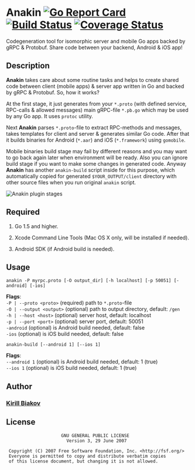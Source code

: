# Anakin [![Go Report Card](https://goreportcard.com/badge/github.com/Softwee/Anakin)](https://goreportcard.com/report/github.com/Softwee/Anakin) [![Build Status](https://travis-ci.org/Softwee/Anakin.svg?branch=master)](https://travis-ci.org/Softwee/Anakin) [![Coverage Status](https://coveralls.io/repos/github/Softwee/Anakin/badge.svg?branch=master)](https://coveralls.io/github/Softwee/Anakin?branch=master)

Codegeneration tool for isomorphic server and mobile Go apps backed by gRPC & Protobuf. Share code between your backend, Android & iOS app!

## Description
<b>Anakin</b> takes care about some routine tasks and helps to create shared code between client (mobile apps) & server app written in Go and backed by gRPC & Protobuf. So, how it works?

At the first stage, it just generates from your ```*.proto``` (with defined service, RPC-calls & allowed messages) main gRPC-file ```*.pb.go``` which may be used by any Go app. It uses ```protoc``` utility.

Next <b>Anakin</b> parses ```*.proto```-file to extract RPC-methods and messages, takes templates for client and server & generates similar Go code. After that it builds binaries for Android (```*.aar```) and iOS (```*.framework```) using ```gomobile```.

Mobile binaries build stage may fail by different reasons and you may want to go back again later when environment will be ready. Also you can ignore build stage if you want to make some changes in generated code. Anyway <b>Anakin</b> has another ```anakin-build``` script inside for this purpose, which automatically copied for generated ```$YOUR_OUTPUT/client``` directory with other source files when you run original ```anakin``` script.

![Anakin plugin stages](http://i64.tinypic.com/1f4uh.png)

## Required
1. Go 1.5 and higher.<br>

2. Xcode Command Line Tools (Mac OS X only, will be installed if needed).<br>

3. Android SDK (if Android build is needed).<br>

## Usage
```
anakin -P myrpc.proto [-O output_dir] [-h localhost] [-p 50051] [-android] [-ios]
```

<b>Flags</b>:<br>
```-P | --proto <proto>``` (required) path to ```*.proto```-file<br>
```-O | --output <output>``` (optional) path to output directory, default: ```/gen```<br>
```-h | --host <host>``` (optional) server host, default: localhost<br>
```-p | --port <port>``` (optional) server port, default: 50051<br>
```-android``` (optional) is Android build needed, default: false<br>
```-ios``` (optional) is iOS build needed, default: false<br>

```
anakin-build [--android 1] [--ios 1]
```

<b>Flags</b>:<br>
```--android 1``` (optional) is Android build needed, default: 1 (true)<br>
```--ios 1``` (optional) is iOS build needed, default: 1 (true)<br>

## Author
### [Kirill Biakov](https://github.com/kbiakov)

## License
```
                     GNU GENERAL PUBLIC LICENSE
                       Version 3, 29 June 2007

 Copyright (C) 2007 Free Software Foundation, Inc. <http://fsf.org/>
 Everyone is permitted to copy and distribute verbatim copies
 of this license document, but changing it is not allowed.
```
